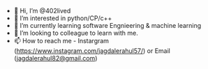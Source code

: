 - 👋 Hi, I’m @402lived
- 👀 I’m interested in python/CP/c++
- 🌱 I’m currently learning software Engnieering & machine learning
- 💞️ I’m looking to colleague to learn with me.
- 📫 How to reach me - Instargram (https://www.instagram.com/jagdalerahul57/) or Email (jagdalerahul82@gmail.com)

<!---
402lived/402lived is a ✨ special ✨ repository because its `README.md` (this file) appears on your GitHub profile.
You can click the Preview link to take a look at your changes.
--->
